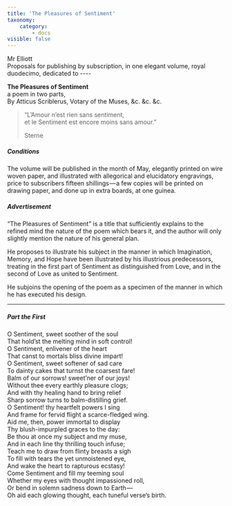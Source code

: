 ```yaml
---
title: 'The Pleasures of Sentiment'
taxonomy:
    category:
        - docs
visible: false
---
```


<div class="author">Mr Elliott</div>

<div class="center" markdown="1">
Proposals  
for publishing by subscription, in one elegant volume,  
royal duodecimo, dedicated to ----

**The Pleasures of Sentiment**  
a poem in two parts,  
By Atticus Scriblerus, Votary of the Muses, &c. &c. &c.  
</div>

> “L’Amour n’est rien sans sentiment,  
> et le Sentiment est encore moins sans amour.”  
> 
> Sterne

##### Conditions

The volume will be published in the month of May, elegantly printed on wire woven paper, and illustrated with allegorical and elucidatory engravings, price to subscribers fifteen shillings — a few copies will be printed on drawing paper, and done up in extra boards, at one guinea.  

##### Advertisement  

“The Pleasures of Sentiment” is a title that sufficiently explains to the refined mind the nature of the poem which bears it, and the author will only slightly mention the nature of his general plan.  

He proposes to illustrate his subject in the manner in which Imagination, Memory, and Hope have been illustrated by his illustrious predecessors, treating in the first part of Sentiment as distinguished from Love, and in the second of Love as united to Sentiment.  

He subjoins the opening of the poem as a specimen of the manner in which he has executed his design.

---

##### Part the First

O Sentiment, sweet soother of the soul  
That hold’st the melting mind in soft control!  
O Sentiment, enlivener of the heart  
That canst to mortals bliss divine impart!  
O Sentiment, sweet softener of sad care  
To dainty cakes that turnst the coarsest fare!  
Balm of our sorrows! sweet’ner of our joys!  
Without thee every earthly pleasure clogs;  
And with thy healing hand to bring relief  
Sharp sorrow turns to balm-distilling grief.  
O Sentiment! thy heartfelt powers I sing  
And frame for fervid flight a scarce-fledged wing.  
Aid me, then, power immortal to display  
Thy blush-impurpled graces to the day:  
Be thou at once my subject and my muse,  
And in each line thy thrilling touch infuse;  
Teach me to draw from flinty breasts a sigh  
To fill with tears the yet unmoistened eye,  
And wake the heart to rapturous ecstasy!  
Come Sentiment and fill my teeming soul  
Whether my eyes with thought impassioned roll,  
Or bend in solemn sadness down to Earth —   
Oh aid each glowing thought, each tuneful verse’s birth.  